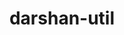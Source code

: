 ---
title: "darshan-util"
layout: cache
category: package
meta: {"versions": ["3.1.7", "3.2.1", "3.3.0", "3.3.1", "3.1.8"], "compilers": ["gcc@8.3.1", "gcc@9.3.0", "gcc@8.1.0", "gcc@7.5.0", "intel@19.1.3.304", "gcc@7.3.1", "gcc@8.4.1", "gcc@7.3.0", "gcc@10.3.0", "gcc@7.4.0"]}
spec_files: 
 - "darshan-util@3.1.8%gcc@9.3.0~bzip2 arch=linux-ubuntu20.04-ppc64le ^zlib@1.2.11%gcc@9.3.0+optimize+pic+shared arch=linux-ubuntu20.04-ppc64le": spec-0.json
 - "darshan-util@3.2.1%gcc@8.1.0~bzip2 arch=linux-rhel7-x86_64 ^zlib@1.2.11%gcc@8.1.0+optimize+pic+shared arch=linux-rhel7-x86_64": spec-1.json
 - "darshan-util@3.2.1%gcc@9.3.0~bzip2+shared patches=d1a0e58 arch=linux-ubuntu20.04-ppc64le ^zlib@1.2.11%gcc@9.3.0+optimize+pic+shared arch=linux-ubuntu20.04-ppc64le": spec-2.json
 - "darshan-util@3.1.8%gcc@7.3.0~bzip2 arch=linux-ubuntu18.04-ppc64le ^zlib@1.2.11%gcc@7.3.0+optimize+pic+shared arch=linux-ubuntu18.04-ppc64le": spec-3.json
 - "darshan-util@3.3.0%gcc@9.3.0~apmpi~apxc~bzip2+shared arch=linux-ubuntu20.04-ppc64le ^zlib@1.2.11%gcc@9.3.0+optimize+pic+shared arch=linux-ubuntu20.04-ppc64le": spec-4.json
 - "darshan-util@3.2.1%gcc@7.5.0~bzip2 arch=linux-ubuntu18.04-power8le ^zlib@1.2.11%gcc@7.5.0+optimize+pic+shared arch=linux-ubuntu18.04-power8le": spec-5.json
 - "darshan-util@3.1.8%gcc@7.3.0~bzip2 arch=linux-centos7-x86_64 ^zlib@1.2.11%gcc@7.3.0+optimize+pic+shared arch=linux-centos7-x86_64": spec-6.json
 - "darshan-util@3.1.7%gcc@8.3.1~bzip2 arch=linux-centos8-ppc64le ^zlib@1.2.11%gcc@8.3.1+optimize+pic+shared arch=linux-centos8-ppc64le": spec-7.json
 - "darshan-util@3.3.1%gcc@10.3.0~apmpi~apxc~bzip2+shared arch=linux-ubuntu21.04-ppc64le ^zlib@1.2.11%gcc@10.3.0+optimize+pic+shared arch=linux-ubuntu21.04-ppc64le": spec-8.json
 - "darshan-util@3.2.1%gcc@8.1.0~bzip2 arch=linux-rhel7-power8le ^zlib@1.2.11%gcc@8.1.0+optimize+pic+shared arch=linux-rhel7-power8le": spec-9.json
 - "darshan-util@3.2.1%gcc@7.5.0~bzip2+shared patches=d1a0e58 arch=linux-ubuntu18.04-ppc64le ^zlib@1.2.11%gcc@7.5.0+optimize+pic+shared arch=linux-ubuntu18.04-ppc64le": spec-10.json
 - "darshan-util@3.2.1%gcc@8.3.1~bzip2 arch=linux-rhel8-aarch64 ^zlib@1.2.11%gcc@8.3.1+optimize+pic+shared arch=linux-rhel8-aarch64": spec-11.json
 - "darshan-util@3.2.1%gcc@9.3.0~bzip2 arch=linux-ubuntu20.04-ppc64le ^zlib@1.2.11%gcc@9.3.0+optimize+pic+shared arch=linux-ubuntu20.04-ppc64le": spec-12.json
 - "darshan-util@3.3.0%gcc@7.5.0~apmpi~apxc~bzip2+shared arch=linux-ubuntu18.04-x86_64 ^zlib@1.2.11%gcc@7.5.0+optimize+pic+shared arch=linux-ubuntu18.04-x86_64": spec-13.json
 - "darshan-util@3.2.1%gcc@7.3.0~bzip2 arch=linux-ubuntu18.04-x86_64 ^zlib@1.2.11%gcc@7.3.0+optimize+pic+shared arch=linux-ubuntu18.04-x86_64": spec-14.json
 - "darshan-util@3.2.1%gcc@7.3.1~bzip2+shared patches=d1a0e58 arch=linux-amzn2-x86_64 ^zlib@1.2.11%gcc@7.3.1+optimize+pic+shared arch=linux-amzn2-x86_64": spec-15.json
 - "darshan-util@3.3.0%gcc@10.3.0~apmpi~apxc~bzip2+shared arch=linux-ubuntu21.04-x86_64 ^zlib@1.2.11%gcc@10.3.0+optimize+pic+shared arch=linux-ubuntu21.04-x86_64": spec-16.json
 - "darshan-util@3.3.0%gcc@8.1.0~apmpi~apxc~bzip2+shared arch=linux-rhel7-x86_64 ^zlib@1.2.11%gcc@8.1.0+optimize+pic+shared arch=linux-rhel7-x86_64": spec-17.json
 - "darshan-util@3.2.1%gcc@9.3.0~bzip2 patches=d1a0e58 arch=linux-ubuntu20.04-x86_64 ^zlib@1.2.11%gcc@9.3.0+optimize+pic+shared arch=linux-ubuntu20.04-x86_64": spec-18.json
 - "darshan-util@3.3.1%gcc@8.4.1~apmpi~apxc~bzip2+shared arch=linux-rhel8-x86_64 ^zlib@1.2.11%gcc@8.4.1+optimize+pic+shared arch=linux-rhel8-x86_64": spec-19.json
 - "darshan-util@3.2.1%gcc@7.5.0~bzip2 arch=linux-ubuntu18.04-aarch64 ^zlib@1.2.11%gcc@7.5.0+optimize+pic+shared arch=linux-ubuntu18.04-aarch64": spec-20.json
 - "darshan-util@3.2.1%gcc@8.1.0~bzip2 patches=d1a0e58 arch=linux-rhel7-ppc64le ^zlib@1.2.11%gcc@8.1.0+optimize+pic+shared arch=linux-rhel7-ppc64le": spec-21.json
 - "darshan-util@3.2.1%gcc@8.1.0~bzip2 patches=d1a0e58 arch=linux-rhel7-x86_64 ^zlib@1.2.11%gcc@8.1.0+optimize+pic+shared arch=linux-rhel7-x86_64": spec-22.json
 - "darshan-util@3.2.1%gcc@8.1.0~bzip2 patches=d1a0e58 arch=linux-rhel7-ppc64le ^zlib@1.2.11%gcc@8.1.0+optimize+pic+shared arch=linux-rhel7-ppc64le": spec-23.json
 - "darshan-util@3.3.1%gcc@7.5.0~apmpi~apxc~bzip2+shared arch=linux-ubuntu18.04-ppc64le ^zlib@1.2.11%gcc@7.5.0+optimize+pic+shared arch=linux-ubuntu18.04-ppc64le": spec-24.json
 - "darshan-util@3.1.8%gcc@7.3.0~bzip2 arch=linux-rhel7-x86_64 ^zlib@1.2.11%gcc@7.3.0+optimize+pic+shared arch=linux-rhel7-x86_64": spec-25.json
 - "darshan-util@3.1.8%gcc@9.3.0~bzip2 arch=linux-ubuntu20.04-x86_64 ^zlib@1.2.11%gcc@9.3.0+optimize+pic+shared arch=linux-ubuntu20.04-x86_64": spec-26.json
 - "darshan-util@3.3.0%gcc@9.3.0~apmpi~apxc~bzip2+shared arch=cray-cnl7-haswell ^zlib@1.2.11%gcc@9.3.0+optimize+pic+shared arch=cray-cnl7-haswell": spec-27.json
 - "darshan-util@3.1.7%gcc@7.3.0~bzip2 arch=linux-centos7-ppc64le ^zlib@1.2.11%gcc@7.3.0+optimize+pic+shared arch=linux-centos7-ppc64le": spec-28.json
 - "darshan-util@3.3.1%gcc@8.4.1~apmpi~apxc~bzip2+shared arch=linux-rhel8-ppc64le ^zlib@1.2.11%gcc@8.4.1+optimize+pic+shared arch=linux-rhel8-ppc64le": spec-29.json
 - "darshan-util@3.3.1%gcc@9.3.0~apmpi~apxc~bzip2+shared arch=linux-ubuntu20.04-ppc64le ^zlib@1.2.11%gcc@9.3.0+optimize+pic+shared arch=linux-ubuntu20.04-ppc64le": spec-30.json
 - "darshan-util@3.2.1%gcc@8.3.1~bzip2 arch=linux-centos8-ppc64le ^zlib@1.2.11%gcc@8.3.1+optimize+pic+shared arch=linux-centos8-ppc64le": spec-31.json
 - "darshan-util@3.2.1%gcc@8.1.0~bzip2 arch=linux-centos7-ppc64le ^zlib@1.2.11%gcc@8.1.0+optimize+pic+shared arch=linux-centos7-ppc64le": spec-32.json
 - "darshan-util@3.2.1%gcc@7.3.0~bzip2 arch=linux-centos7-x86_64 ^zlib@1.2.11%gcc@7.3.0+optimize+pic+shared arch=linux-centos7-x86_64": spec-33.json
 - "darshan-util@3.2.1%gcc@7.5.0~bzip2 arch=linux-ubuntu18.04-ppc64le ^zlib@1.2.11%gcc@7.5.0+optimize+pic+shared arch=linux-ubuntu18.04-ppc64le": spec-34.json
 - "darshan-util@3.3.0%gcc@7.5.0~apmpi~apxc~bzip2+shared arch=linux-ubuntu18.04-ppc64le ^zlib@1.2.11%gcc@7.5.0+optimize+pic+shared arch=linux-ubuntu18.04-ppc64le": spec-35.json
 - "darshan-util@3.2.1%gcc@9.3.0~bzip2 patches=d1a0e58 arch=linux-ubuntu20.04-ppc64le ^zlib@1.2.11%gcc@9.3.0+optimize+pic+shared arch=linux-ubuntu20.04-ppc64le": spec-36.json
 - "darshan-util@3.3.0%gcc@8.1.0~apmpi~apxc~bzip2+shared arch=linux-rhel7-ppc64le ^zlib@1.2.11%gcc@8.1.0+optimize+pic+shared arch=linux-rhel7-ppc64le": spec-37.json
 - "darshan-util@3.2.1%gcc@7.5.0~bzip2 patches=d1a0e58 arch=linux-ubuntu18.04-x86_64 ^zlib@1.2.11%gcc@7.5.0+optimize+pic+shared arch=linux-ubuntu18.04-x86_64": spec-38.json
 - "darshan-util@3.2.1%gcc@7.5.0~bzip2 patches=d1a0e58 arch=linux-ubuntu18.04-ppc64le ^zlib@1.2.11%gcc@7.5.0+optimize+pic+shared arch=linux-ubuntu18.04-ppc64le": spec-39.json
 - "darshan-util@3.2.1%gcc@7.5.0~bzip2 patches=d1a0e58 arch=linux-ubuntu18.04-ppc64le ^zlib@1.2.11%gcc@7.5.0+optimize+pic+shared arch=linux-ubuntu18.04-ppc64le": spec-40.json
 - "darshan-util@3.3.0%gcc@8.4.1~apmpi~apxc~bzip2+shared arch=linux-rhel8-x86_64 ^zlib@1.2.11%gcc@8.4.1+optimize+pic+shared arch=linux-rhel8-x86_64": spec-41.json
 - "darshan-util@3.2.1%gcc@7.3.0~bzip2 arch=linux-rhel8-x86_64 ^zlib@1.2.11%gcc@7.3.0+optimize+pic+shared arch=linux-rhel8-x86_64": spec-42.json
 - "darshan-util@3.2.1%gcc@8.1.0~bzip2 arch=linux-rhel7-ppc64le ^zlib@1.2.11%gcc@8.1.0+optimize+pic+shared arch=linux-rhel7-ppc64le": spec-43.json
 - "darshan-util@3.2.1%gcc@7.3.0~bzip2 arch=linux-centos8-x86_64 ^zlib@1.2.11%gcc@7.3.0+optimize+pic+shared arch=linux-centos8-x86_64": spec-44.json
 - "darshan-util@3.2.1%gcc@7.5.0~bzip2+shared patches=d1a0e58 arch=linux-ubuntu18.04-x86_64 ^zlib@1.2.11%gcc@7.5.0+optimize+pic+shared arch=linux-ubuntu18.04-x86_64": spec-45.json
 - "darshan-util@3.2.1%gcc@8.3.1~bzip2 patches=d1a0e58 arch=linux-rhel8-x86_64 ^zlib@1.2.11%gcc@8.3.1+optimize+pic+shared arch=linux-rhel8-x86_64": spec-46.json
 - "darshan-util@3.3.1%gcc@9.3.0~apmpi~apxc~bzip2+shared arch=linux-rhel7-ppc64le ^zlib@1.2.11%gcc@9.3.0+optimize+pic+shared arch=linux-rhel7-ppc64le": spec-47.json
 - "darshan-util@3.2.1%gcc@8.3.1~bzip2 patches=d1a0e58 arch=linux-rhel8-ppc64le ^zlib@1.2.11%gcc@8.3.1+optimize+pic+shared arch=linux-rhel8-ppc64le": spec-48.json
 - "darshan-util@3.1.8%gcc@7.3.0~bzip2 arch=linux-rhel8-x86_64 ^zlib@1.2.11%gcc@7.3.0+optimize+pic+shared arch=linux-rhel8-x86_64": spec-49.json
 - "darshan-util@3.2.1%gcc@7.5.0~bzip2 patches=d1a0e58 arch=linux-ubuntu18.04-x86_64 ^zlib@1.2.11%gcc@7.5.0+optimize+pic+shared arch=linux-ubuntu18.04-x86_64": spec-50.json
 - "darshan-util@3.2.1%gcc@8.3.1~bzip2 arch=linux-rhel8-x86_64 ^zlib@1.2.11%gcc@8.3.1+optimize+pic+shared arch=linux-rhel8-x86_64": spec-51.json
 - "darshan-util@3.3.0%gcc@9.3.0~apmpi~apxc~bzip2+shared arch=linux-ubuntu20.04-x86_64 ^zlib@1.2.11%gcc@9.3.0+optimize+pic+shared arch=linux-ubuntu20.04-x86_64": spec-52.json
 - "darshan-util@3.1.7%gcc@7.4.0~bzip2 arch=linux-ubuntu18.04-x86_64 ^zlib@1.2.11%gcc@7.4.0+optimize+pic+shared arch=linux-ubuntu18.04-x86_64": spec-53.json
 - "darshan-util@3.1.8%gcc@7.3.0~bzip2 arch=linux-rhel7-ppc64le ^zlib@1.2.11%gcc@7.3.0+optimize+pic+shared arch=linux-rhel7-ppc64le": spec-54.json
 - "darshan-util@3.3.0%gcc@9.3.0~apmpi~apxc~bzip2+shared arch=linux-rhel7-x86_64 ^zlib@1.2.11%gcc@9.3.0+optimize+pic+shared arch=linux-rhel7-x86_64": spec-55.json
 - "darshan-util@3.3.0%gcc@8.4.1~apmpi~apxc~bzip2+shared arch=linux-rhel8-ppc64le ^zlib@1.2.11%gcc@8.4.1+optimize+pic+shared arch=linux-rhel8-ppc64le": spec-56.json
 - "darshan-util@3.2.1%gcc@7.5.0~bzip2 arch=linux-ubuntu18.04-x86_64 ^zlib@1.2.11%gcc@7.5.0+optimize+pic+shared arch=linux-ubuntu18.04-x86_64": spec-57.json
 - "darshan-util@3.2.1%gcc@9.3.0~bzip2 arch=linux-ubuntu20.04-x86_64 ^zlib@1.2.11%gcc@9.3.0+optimize+pic+shared arch=linux-ubuntu20.04-x86_64": spec-58.json
 - "darshan-util@3.1.7%gcc@7.3.0~bzip2 arch=linux-ubuntu18.04-ppc64le ^zlib@1.2.11%gcc@7.3.0+optimize+pic+shared arch=linux-ubuntu18.04-ppc64le": spec-59.json
 - "darshan-util@3.3.0%intel@19.1.3.304~apmpi~apxc~bzip2+shared arch=cray-cnl7-haswell ^zlib@1.2.11%intel@19.1.3.304+optimize+pic+shared arch=cray-cnl7-haswell": spec-60.json
 - "darshan-util@3.2.1%gcc@8.3.1~bzip2+shared patches=d1a0e58 arch=linux-rhel8-ppc64le ^zlib@1.2.11%gcc@8.3.1+optimize+pic+shared arch=linux-rhel8-ppc64le": spec-61.json
 - "darshan-util@3.2.1%gcc@8.1.0~bzip2+shared patches=d1a0e58 arch=linux-rhel7-x86_64 ^zlib@1.2.11%gcc@8.1.0+optimize+pic+shared arch=linux-rhel7-x86_64": spec-62.json
 - "darshan-util@3.1.7%gcc@8.3.1~bzip2 arch=linux-rhel8-ppc64le ^zlib@1.2.11%gcc@8.3.1+optimize+pic+shared arch=linux-rhel8-ppc64le": spec-63.json
 - "darshan-util@3.2.1%gcc@7.3.0~bzip2 arch=linux-rhel7-ppc64le ^zlib@1.2.11%gcc@7.3.0+optimize+pic+shared arch=linux-rhel7-ppc64le": spec-64.json
 - "darshan-util@3.2.1%gcc@8.1.0~bzip2 arch=linux-centos7-x86_64 ^zlib@1.2.11%gcc@8.1.0+optimize+pic+shared arch=linux-centos7-x86_64": spec-65.json
 - "darshan-util@3.3.0%gcc@10.3.0~apmpi~apxc~bzip2+shared arch=linux-ubuntu21.04-ppc64le ^zlib@1.2.11%gcc@10.3.0+optimize+pic+shared arch=linux-ubuntu21.04-ppc64le": spec-66.json
 - "darshan-util@3.3.1%gcc@7.5.0~apmpi~apxc~bzip2+shared arch=linux-ubuntu18.04-x86_64 ^zlib@1.2.11%gcc@7.5.0+optimize+pic+shared arch=linux-ubuntu18.04-x86_64": spec-67.json
 - "darshan-util@3.1.8%gcc@7.3.0~bzip2 arch=linux-ubuntu18.04-x86_64 ^zlib@1.2.11%gcc@7.3.0+optimize+pic+shared arch=linux-ubuntu18.04-x86_64": spec-68.json
 - "darshan-util@3.2.1%gcc@9.3.0~bzip2+shared patches=d1a0e58 arch=linux-ubuntu20.04-x86_64 ^zlib@1.2.11%gcc@9.3.0+optimize+pic+shared arch=linux-ubuntu20.04-x86_64": spec-69.json
 - "darshan-util@3.1.8%gcc@7.3.0~bzip2 arch=linux-centos8-x86_64 ^zlib@1.2.11%gcc@7.3.0+optimize+pic+shared arch=linux-centos8-x86_64": spec-70.json
 - "darshan-util@3.2.1%gcc@8.1.0~bzip2 patches=d1a0e58 arch=linux-rhel7-x86_64 ^zlib@1.2.11%gcc@8.1.0+optimize+pic+shared arch=linux-rhel7-x86_64": spec-71.json
 - "darshan-util@3.3.0%gcc@8.3.1~apmpi~apxc~bzip2+shared arch=linux-rhel8-x86_64 ^zlib@1.2.11%gcc@8.3.1+optimize+pic+shared arch=linux-rhel8-x86_64": spec-72.json
 - "darshan-util@3.2.1%gcc@8.3.1~bzip2 arch=linux-rhel8-ppc64le ^zlib@1.2.11%gcc@8.3.1+optimize+pic+shared arch=linux-rhel8-ppc64le": spec-73.json
 - "darshan-util@3.2.1%gcc@7.3.0~bzip2 arch=linux-rhel7-x86_64 ^zlib@1.2.11%gcc@7.3.0+optimize+pic+shared arch=linux-rhel7-x86_64": spec-74.json
 - "darshan-util@3.3.0%gcc@9.3.0~apmpi~apxc~bzip2+shared arch=linux-rhel7-ppc64le ^zlib@1.2.11%gcc@9.3.0+optimize+pic+shared arch=linux-rhel7-ppc64le": spec-75.json
 - "darshan-util@3.1.7%gcc@7.3.0~bzip2 arch=linux-rhel7-ppc64le ^zlib@1.2.11%gcc@7.3.0+optimize+pic+shared arch=linux-rhel7-ppc64le": spec-76.json
 - "darshan-util@3.3.1%gcc@10.3.0~apmpi~apxc~bzip2+shared arch=linux-ubuntu21.04-x86_64 ^zlib@1.2.11%gcc@10.3.0+optimize+pic+shared arch=linux-ubuntu21.04-x86_64": spec-77.json
 - "darshan-util@3.3.1%gcc@9.3.0~apmpi~apxc~bzip2+shared arch=linux-rhel7-x86_64 ^zlib@1.2.11%gcc@9.3.0+optimize+pic+shared arch=linux-rhel7-x86_64": spec-78.json
 - "darshan-util@3.2.1%gcc@8.3.1~bzip2 arch=linux-centos8-x86_64 ^zlib@1.2.11%gcc@8.3.1+optimize+pic+shared arch=linux-centos8-x86_64": spec-79.json
 - "darshan-util@3.3.1%gcc@9.3.0~apmpi~apxc~bzip2+shared arch=linux-ubuntu20.04-x86_64 ^zlib@1.2.11%gcc@9.3.0+optimize+pic+shared arch=linux-ubuntu20.04-x86_64": spec-80.json
 - "darshan-util@3.3.0%gcc@8.3.1~apmpi~apxc~bzip2+shared arch=linux-rhel8-ppc64le ^zlib@1.2.11%gcc@8.3.1+optimize+pic+shared arch=linux-rhel8-ppc64le": spec-81.json
 - "darshan-util@3.2.1%gcc@7.3.0~bzip2 arch=linux-ubuntu18.04-ppc64le ^zlib@1.2.11%gcc@7.3.0+optimize+pic+shared arch=linux-ubuntu18.04-ppc64le": spec-82.json
 - "darshan-util@3.2.1%gcc@8.1.0~bzip2+shared patches=d1a0e58 arch=linux-rhel7-ppc64le ^zlib@1.2.11%gcc@8.1.0+optimize+pic+shared arch=linux-rhel7-ppc64le": spec-83.json
 - "darshan-util@3.2.1%gcc@8.3.1~bzip2+shared patches=d1a0e58 arch=linux-rhel8-x86_64 ^zlib@1.2.11%gcc@8.3.1+optimize+pic+shared arch=linux-rhel8-x86_64": spec-84.json

---